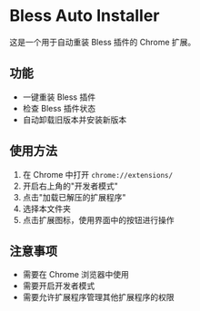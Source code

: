 # Bless Auto Installer

这是一个用于自动重装 Bless 插件的 Chrome 扩展。

## 功能
- 一键重装 Bless 插件
- 检查 Bless 插件状态
- 自动卸载旧版本并安装新版本

## 使用方法
1. 在 Chrome 中打开 `chrome://extensions/`
2. 开启右上角的"开发者模式"
3. 点击"加载已解压的扩展程序"
4. 选择本文件夹
5. 点击扩展图标，使用界面中的按钮进行操作

## 注意事项
- 需要在 Chrome 浏览器中使用
- 需要开启开发者模式
- 需要允许扩展程序管理其他扩展程序的权限
